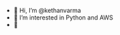 - 👋 Hi, I’m @kethanvarma
- 👀 I’m interested in Python and AWS
- 🌱 

<!---
kethanvarma/kethanvarma is a ✨ special ✨ repository because its `README.md` (this file) appears on your GitHub profile.
You can click the Preview link to take a look at your changes.
--->
